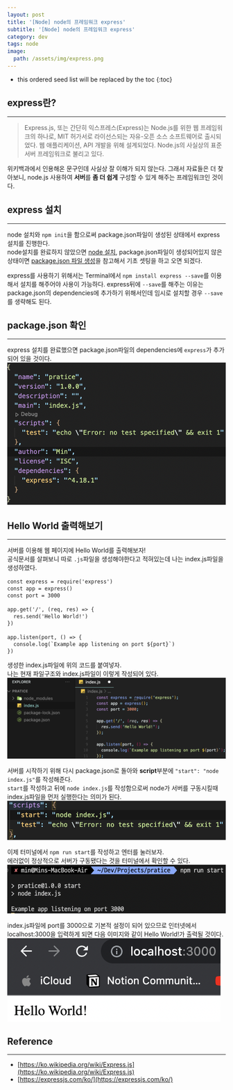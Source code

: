 ```yaml
---
layout: post
title: '[Node] node의 프레임워크 express'
subtitle: '[Node] node의 프레임워크 express'
category: dev
tags: node
image:
  path: /assets/img/express.png
---
```


<!-- prettier-ignore -->
* this ordered seed list will be replaced by the toc 
{:toc}

## express란?

---

> Express.js, 또는 간단히 익스프레스(Express)는 Node.js를 위한 웹 프레임워크의 하나로, MIT 허가서로 라이선스되는 자유-오픈 소스 소프트웨어로 출시되었다. 웹 애플리케이션, API 개발을 위해 설계되었다. Node.js의 사실상의 표준 서버 프레임워크로 불리고 있다.

위키백과에서 인용해온 문구인데 사실상 잘 이해가 되지 않는다. 그래서 자료들은 더 찾아보니, node.js 사용하여 **서버**를 **좀 더 쉽게** 구성할 수 있게 해주는 프레임워크인 것이다.

## express 설치

---

node 설치와 `npm init`을 함으로써 package.json파일이 생성된 상태에서 express 설치를 진행한다.  
node설치를 완료하지 않았으면 [node 설치](https://owni14.github.io/dev/dev-node-install.html), package.json파일이 생성되어있지 않은상태이면 [package.json 파일 생성](https://owni14.github.io/dev/dev-node-package.html)을 참고해서 기초 셋팅을 하고 오면 되겠다.

express를 사용하기 위해서는 Terminal에서 `npm install express --save`를 이용해서 설치를 해주어야 사용이 가능하다.
express뒤에 `--save`를 해주는 이유는 package.json의 dependencies에 추가하기 위해서인데 임시로 설치할 경우 `--save`를 생략해도 된다.

## package.json 확인

---

express 설치를 완료했으면 package.json파일의 dependencies에 `express`가 추가되어 있을 것이다.
![package.json_dependencies](/assets/img/development/2022-09-29/package.json_dependencies.png)

## Hello World 출력해보기

---

서버를 이용해 웹 페이지에 Hello World를 출력해보자!  
공식문서를 살펴보니 따로 `.js`파일을 생성해야한다고 적혀있는데 나는 index.js파일을 생성하였다.

```
const express = require('express')
const app = express()
const port = 3000

app.get('/', (req, res) => {
  res.send('Hello World!')
})

app.listen(port, () => {
  console.log(`Example app listening on port ${port}`)
})
```

생성한 index.js파일에 위의 코드를 붙여넣자.  
나는 현재 파일구조와 index.js파일이 이렇게 작성되어 있다.
![index.js](/assets/img/development/2022-09-29/index.png)

서버를 시작하기 위해 다시 package.json로 돌아와 **script**부분에 `"start": "node index.js"`를 작성해준다.  
`start`를 작성하고 뒤에 `node index.js`를 작성함으로써 node가 서버를 구동시킬때 index.js파일을 먼저 실행한다는 의미가 된다.
![script_start](/assets/img/development/2022-09-29/script_start.png)

이제 터미널에서 `npm run start`를 작성하고 엔터를 눌러보자.  
에러없이 정상적으로 서버가 구동됐다는 것을 터미널에서 확인할 수 있다.  
![npm_run_start](/assets/img/development/2022-09-29/npm_run_start.png)

index.js파일에 port를 3000으로 기본적 설정이 되어 있으므로 인터넷에서 localhost:3000을 입력하게 되면 다음 이미지와 같이 Hello World!가 출력될 것이다.  
![localhost_3000](/assets/img/development/2022-09-29/localhost_3000.png)

## Reference

---

- [https://ko.wikipedia.org/wiki/Express.js](https://ko.wikipedia.org/wiki/Express.js)
- [https://expressjs.com/ko/](https://expressjs.com/ko/)
